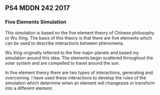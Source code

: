 ## PS4 MDDN 242 2017

### Five Elements Simulation 

This simulation is based on the five element theory of Chinese philosophy or Wu Xing. The basis of this theory is that there are five elements which can be used to describe interactions between phenomena.

Wu Xing originally referred to the five major planets and based my simulation around this idea. The elements begin scattered throughout the solar system and are compelled to travel around the sun.  

In five element theory there are two types of interactions, generating and overcoming.  I have used these interactions to develop the rules of the simulation which determine when an element will changesize or transform into a different element. 